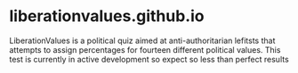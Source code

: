 # liberationvalues.github.io
LiberationValues is a political quiz aimed at anti-authoritarian lefitsts that attempts to assign percentages for fourteen different political values. 
This test is currently in active development so expect so less than perfect results
